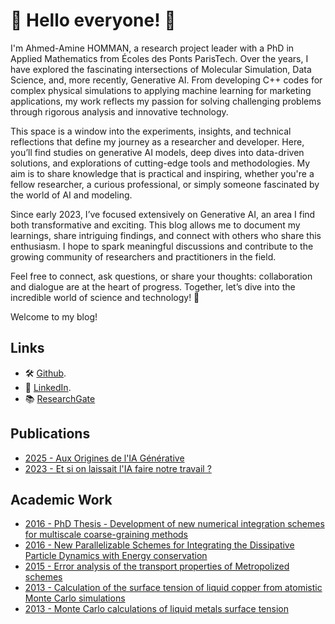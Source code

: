 # 👋 Hello everyone! 👋

I'm Ahmed-Amine HOMMAN, a research project leader with a PhD in Applied Mathematics from Écoles des Ponts ParisTech. Over the years, I have explored the fascinating intersections of Molecular Simulation, Data Science, and, more recently, Generative AI. From developing C++ codes for complex physical simulations to applying machine learning for marketing applications, my work reflects my passion for solving challenging problems through rigorous analysis and innovative technology.

This space is a window into the experiments, insights, and technical reflections that define my journey as a researcher and developer. Here, you’ll find studies on generative AI models, deep dives into data-driven solutions, and explorations of cutting-edge tools and methodologies. My aim is to share knowledge that is practical and inspiring, whether you're a fellow researcher, a curious professional, or simply someone fascinated by the world of AI and modeling.

Since early 2023, I’ve focused extensively on Generative AI, an area I find both transformative and exciting. This blog allows me to document my learnings, share intriguing findings, and connect with others who share this enthusiasm. I hope to spark meaningful discussions and contribute to the growing community of researchers and practitioners in the field.

Feel free to connect, ask questions, or share your thoughts: collaboration and dialogue are at the heart of progress. Together, let’s dive into the incredible world of science and technology! 🌟

Welcome to my blog!

## Links

- 🛠️ [Github](https://github.com/Ahmed-AmineHomman).
- 💼 [LinkedIn](https://www.linkedin.com/in/ahmedaminehomman/).
- 📚 [ResearchGate](https://www.researchgate.net/profile/Ahmed-Amine-Homman)

## Publications

- [2025 - Aux Origines de l'IA Générative](https://www.linkedin.com/pulse/aux-origines-de-lia-g%C3%A9n%C3%A9rative-comprendre-ses-mod%C3%A8les-et-son-k2wie/)
- [2023 - Et si on laissait l'IA faire notre travail ?](publications/2023_ai_do_our_job)

## Academic Work

- [2016 - PhD Thesis - Development of new numerical integration schemes for multiscale coarse-graining methods](https://theses.hal.science/tel-01343764v1)
- [2016 - New Parallelizable Schemes for Integrating the Dissipative Particle Dynamics with Energy conservation](https://doi.org/10.1063/1.4937797)
- [2015 - Error analysis of the transport properties of Metropolized schemes](https://doi.org/10.1051/proc/201448016)
- [2013 - Calculation of the surface tension of liquid copper from atomistic Monte Carlo simulations](https://doi.org/10.1140/epjb/e2013-40226-9)
- [2013 - Monte Carlo calculations of liquid metals surface tension](https://ui.adsabs.harvard.edu/abs/2013APS..SHK.M1094B/abstract)
